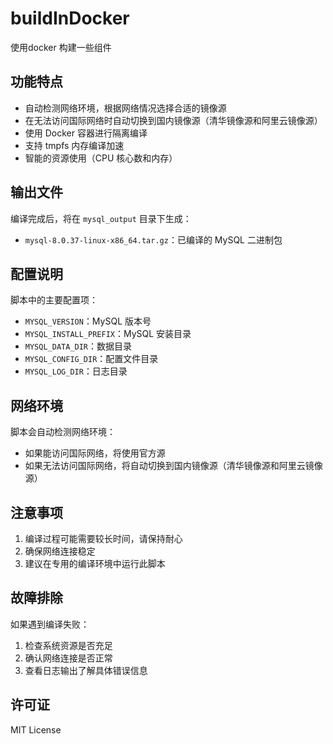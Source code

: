 # buildInDocker
使用docker 构建一些组件

## 功能特点

- 自动检测网络环境，根据网络情况选择合适的镜像源
- 在无法访问国际网络时自动切换到国内镜像源（清华镜像源和阿里云镜像源）
- 使用 Docker 容器进行隔离编译
- 支持 tmpfs 内存编译加速
- 智能的资源使用（CPU 核心数和内存）

## 输出文件

编译完成后，将在 `mysql_output` 目录下生成：
- `mysql-8.0.37-linux-x86_64.tar.gz`：已编译的 MySQL 二进制包

## 配置说明

脚本中的主要配置项：

- `MYSQL_VERSION`：MySQL 版本号
- `MYSQL_INSTALL_PREFIX`：MySQL 安装目录
- `MYSQL_DATA_DIR`：数据目录
- `MYSQL_CONFIG_DIR`：配置文件目录
- `MYSQL_LOG_DIR`：日志目录

## 网络环境

脚本会自动检测网络环境：
- 如果能访问国际网络，将使用官方源
- 如果无法访问国际网络，将自动切换到国内镜像源（清华镜像源和阿里云镜像源）

## 注意事项

1. 编译过程可能需要较长时间，请保持耐心
2. 确保网络连接稳定
3. 建议在专用的编译环境中运行此脚本

## 故障排除

如果遇到编译失败：

1. 检查系统资源是否充足
2. 确认网络连接是否正常
3. 查看日志输出了解具体错误信息

## 许可证

MIT License

